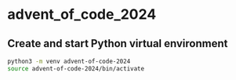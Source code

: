 # advent_of_code_2024

## Create and start Python virtual environment

```bash
python3 -m venv advent-of-code-2024
source advent-of-code-2024/bin/activate
```
